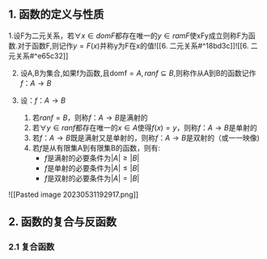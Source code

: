 
## 1. 函数的定义与性质

1.设F为二元关系，若$\forall x \in domF$都存在唯一的$y\in ramF$使xFy成立则称F为函数.对于函数F,则记作$y=F(x)$并称y为F在x的值![[6. 二元关系#^18bd3c]]![[6. 二元关系#^e65c32]]

2. 设A,B为集合,如果f为函数,且$\text{domf}=A,\textit{ranf}\subseteq B$,则称作从A到B的函数记作$f：A→B$

3. 设：$f：A→B$
	1. 若$ranf = B$，则称$f：A→B$是满射的
	2. 若$\forall y\in ranf$都存在唯一的$x∈ A$使得$f(x)=y$，则称$f：A→B$是单射的
	3. 若$f：A→B$既是满射又是单射的，则称$f：A→B$是双射的（或一一映像)
	4. 若$f$是从有限集A到有限集B的函数，则有:
		+ $f$是满射的必要条件为$|A|\geqslant |B|$
		+ $f$是单射的必要条件为$|A|\leqslant |B|$
		+ $f$是双射的必要条件为$|A| = |B|$

![[Pasted image 20230531192917.png]]

## 2. 函数的复合与反函数

### 2.1 复合函数

